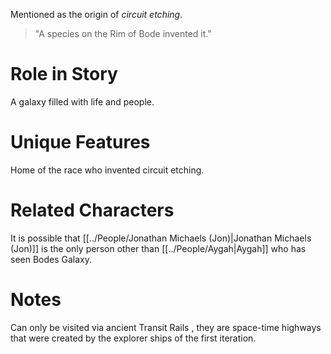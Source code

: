 Mentioned as the origin of *circuit etching*.  
> "A species on the Rim of Bode invented it." 
# Role in Story
A galaxy filled with life and people.
# Unique Features 
Home of the race who invented circuit etching. 
# Related Characters
It is possible that [[../People/Jonathan Michaels (Jon)|Jonathan Michaels (Jon)]] is the only person other than [[../People/Aygah|Aygah]] who has seen Bodes Galaxy.
# Notes
Can only be visited via ancient Transit Rails , they are space-time highways that were created by the explorer ships of the first iteration.
